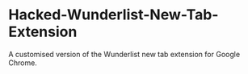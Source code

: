 # Hacked-Wunderlist-New-Tab-Extension
A customised version of the Wunderlist new tab extension for Google Chrome.

